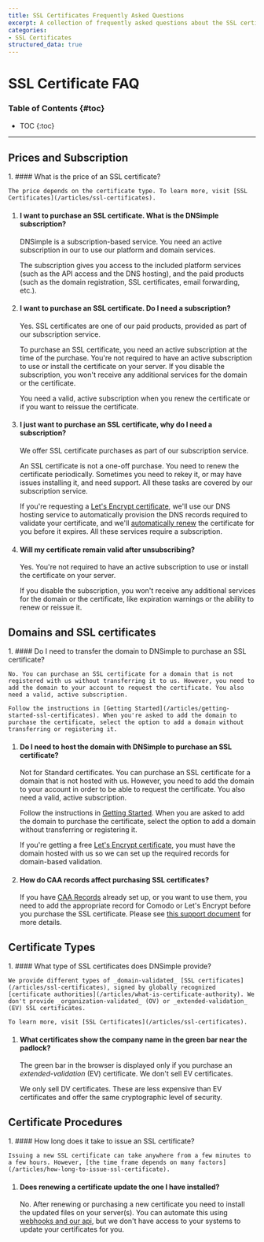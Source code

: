 ```yaml
---
title: SSL Certificates Frequently Asked Questions
excerpt: A collection of frequently asked questions about the SSL certificates offered by DNSimple.
categories:
- SSL Certificates
structured_data: true
---
```


# SSL Certificate FAQ

### Table of Contents {#toc}

* TOC
{:toc}

---

## Prices and Subscription

<div class="section-faq" markdown="1">
1.  #### What is the price of an SSL certificate?

    The price depends on the certificate type. To learn more, visit [SSL Certificates](/articles/ssl-certificates).

1.  #### I want to purchase an SSL certificate. What is the DNSimple subscription?

    DNSimple is a subscription-based service. You need an active subscription in our to use our platform and domain services.

    The subscription gives you access to the included platform services (such as the API access and the DNS hosting), and the paid products (such as the domain registration, SSL certificates, email forwarding, etc.).

1.  #### I want to purchase an SSL certificate. Do I need a subscription?

    Yes. SSL certificates are one of our paid products, provided as part of our subscription service.

    To purchase an SSL certificate, you need an active subscription at the time of the purchase. You're not required to have an active subscription to use or install the certificate on your server. If you disable the subscription, you won't receive any additional services for the domain or the certificate.

    You need a valid, active subscription when you renew the certificate or if you want to reissue the certificate.

1.  #### I just want to purchase an SSL certificate, why do I need a subscription?

    We offer SSL certificate purchases as part of our subscription service.

    An SSL certificate is not a one-off purchase. You need to renew the certificate periodically. Sometimes you need to rekey it, or may have issues installing it, and need support. All these tasks are covered by our subscription service.

    If you're requesting a [Let's Encrypt certificate](/articles/letsencrypt/), we'll use our DNS hosting service to automatically provision the DNS records required to validate your certificate, and we'll [automatically renew](/articles/letsencrypt/#auto-renewal) the certificate for you before it expires. All these services require a subscription.

1.  #### Will my certificate remain valid after unsubscribing?

    Yes. You're not required to have an active subscription to use or install the certificate on your server.

    If you disable the subscription, you won't receive any additional services for the domain or the certificate, like expiration warnings or the ability to renew or reissue it.

</div>

## Domains and SSL certificates

<div class="section-faq" markdown="1">
1.  #### Do I need to transfer the domain to DNSimple to purchase an SSL certificate?

    No. You can purchase an SSL certificate for a domain that is not registered with us without transferring it to us. However, you need to add the domain to your account to request the certificate. You also need a valid, active subscription.

    Follow the instructions in [Getting Started](/articles/getting-started-ssl-certificates). When you're asked to add the domain to purchase the certificate, select the option to add a domain without transferring or registering it.

1.  #### Do I need to host the domain with DNSimple to purchase an SSL certificate?

    Not for Standard certificates. You can purchase an SSL certificate for a domain that is not hosted with us. However, you need to add the domain to your account in order to be able to request the certificate. You also need a valid, active subscription.

    Follow the instructions in [Getting Started](/articles/getting-started-ssl-certificates). When you are asked to add the domain to purchase the certificate, select the option to add a domain without transferring or registering it.

    If you're getting a free [Let's Encrypt certificate](/articles/letsencrypt), you must have the domain hosted with us so we can set up the required records for domain-based validation.

1. #### How do CAA records affect purchasing SSL certificates?

    If you have [CAA Records](/articles/caa-record) already set up, or you want to use them, you need to add the appropriate record for Comodo or Let's Encrypt before you purchase the SSL certificate. Please see [this support document](/articles/caa-record#caa-record-usage) for more details.
</div>


## Certificate Types

<div class="section-faq" markdown="1">
1.  #### What type of SSL certificates does DNSimple provide?

    We provide different types of _domain-validated_ [SSL certificates](/articles/ssl-certificates), signed by globally recognized [certificate authorities](/articles/what-is-certificate-authority). We don't provide _organization-validated_ (OV) or _extended-validation_ (EV) SSL certificates.

    To learn more, visit [SSL Certificates](/articles/ssl-certificates).

1.  #### What certificates show the company name in the green bar near the padlock?

    The green bar in the browser is displayed only if you purchase an _extended-validation_ (EV) certificate. We don't sell EV certificates.

    We only sell DV certificates. These are less expensive than EV certificates and offer the same cryptographic level of security. 
</div>


## Certificate Procedures

<div class="section-faq" markdown="1">
1.  #### How long does it take to issue an SSL certificate?

    Issuing a new SSL certificate can take anywhere from a few minutes to a few hours. However, [the time frame depends on many factors](/articles/how-long-to-issue-ssl-certificate).

1.  #### Does renewing a certificate update the one I have installed?

    No. After renewing or purchasing a new certificate you need to install the updated files on your server(s). You can automate this using [webhooks and our api](https://developer.dnsimple.com), but we don't have access to your systems to update your certificates for you.
</div>
